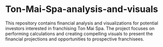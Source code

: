 # Ton-Mai-Spa-analysis-and-visuals

This repository contains financial analysis and visualizations for potential investors interested in franchising Ton Mai Spa. The project focuses on performing calculations and creating compelling visuals to present the financial projections and opportunities to prospective franchisees.